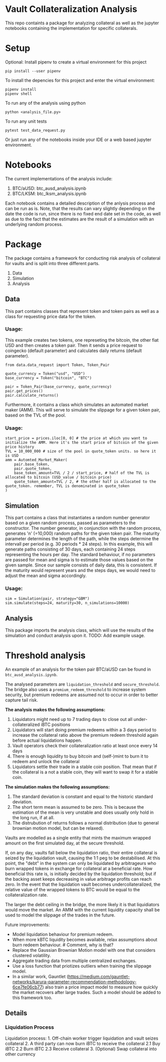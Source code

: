 # Vault Collateralization Analysis
This repo containts a package for analyzing collateral as well as the jupyter notebooks containing the implementation for specific collaterals.

# Setup
Optional: Install pipenv to create a virtual environment for this project
 ```
 pip install --user pipenv
 ```


To install the depencies for this project and enter the virtual environment:
```
pipenv install
pipenv shell
```

To run any of the analysis using python
```
python <analysis_file.py>
```

To run any unit tests
```
pytest test_data_request.py
```

Or just run any of the notebooks inside your IDE or a web based jupyter environment.


# Notebooks
The current implementations of the analysis include:
1. BTC/aUSD: btc_ausd_analysis.ipynb
1. BTC/LKSM: btc_lksm_analysis.ipynb

Each notebook contains a detailed description of the anlysis process and can be run as is.
Note, that the results can vary slightly depending on the date the code is run, since there is no fixed end date set in the code, as well as due to the fact that the estimates are the result of a simulation with an underlying random process.


# Package
The package contains a framework for conducting risk analysis of collateral for vaults and is split into three different parts.

1. Data
2. Simulation
3. Analysis

## Data
This part contains classes that represent token and token pairs as well as a class for requesting price data for the token.

### Usage:
This example creates two tokens, one represeting the bitcoin, the other fiat USD and then creates a token pair.
Then it sends a price request to coingecko (default parameter) and calculates daily returns (default parameter).

```
from data.data_request import Token, Token_Pair

quote_currency = Token("usd", "USD")
base_currency = Token("bitcoin", "BTC")

pair = Token_Pair(base_currency, quote_currency)
pair.get_prices()
pair.calculate_returns()
```

Furthermore, it contains a class which simulates an automated market maker (AMM). This will serve to simulate the slippage for a given token pair, based on the TVL of the pool.

### Usage:
```
start_price = prices.iloc[0, 0] # the price at which you want to initialize the AMM. Here it's the start price of bitcoin of the given price history
TVL = 10_000_000 # size of the pool in quote_token units. so here it is USD
amm = Automted_Market_Maker(
    pair.base_token,
    pair.quote_token,
    base_token_amount=TVL / 2 / start_price, # half of the TVL is allocated to bitcoin (USD_value / bitcoin price)
    quote_token_amount=TVL / 2, # the other half is allocated to the quote_token. remember, TVL is denominated in quote_token
)
```

## Simulation
This part contains a class that instantiates a random number generator based on a given random process, passed as parameters to the constructor.
The number generator, in conjunction with the random process, generates 'n' (=10,000) random paths for the given token pair.
The maturity parameter determines the length of the path, while the steps determine the intervall per period (e.g. 30 periods * 24 steps). In this example, this will generate paths consisting of 30 days, each containing 24 steps representing the hours per day. The standard behaviour, if no parameters are passed for mean and sigma is to estimate those values based on the given sample. Since our sample consists of daily data, this is consistent. If the maturity would represent years and the steps days, we would need to adjust the mean and sigma accordingly.



### Usage:
```
sim = Simulation(pair, strategy="GBM")
sim.simulate(steps=24, maturity=30, n_simulations=10000)
```

## Analysis
This package imports the analysis class, which will use the results of the simulation and conduct analysis upon it.
TODO: Add example usage.


# Threshold analysis
An example of an analysis for the token pair BTC/aUSD can be found in `btc_ausd_analysis.ipynb`.

The analysed parameters are `liquidation_threshold` and `secure_threshold`. The bridge also uses a `premium_redeem_threshold` to increase system security, but premium redeems are assumed not to occur in order to better capture tail risk.

<b>The analysis makes the following assumptions: </b>
1. Liquidators might need up to 7 trading days to close out all under-collateralized iBTC positions
2. Liquidators will start doing premium redeems within a 3 days period to increase the collateral ratio above the premium redeem threshold again before actual liquidations happen.
3. Vault operators check their collateralization ratio at least once every 14 days
4. There is enough liquidity to buy bitcoin and (self-)mint to burn it to redeem and unlock the collateral
5. Liquidators settle their trade in a stable coin position. That mean that if the collateral is a not a stable coin, they will want to swap it for a stable coin.



<b>The simulation makes the following assumptions: </b>
1. The standard deviation is constant and equal to the historic standard deviation.
2. The short term mean is assumed to be zero. This is because the estimation of the mean is very unstable and does usually only hold in the long run, if at all.
3. The distrubution of returns follows a normal distribution (due to general brownian motion model, but can be relaxed).


Vaults are modelled as a single entity that mints the maximum wrapped amount on the first simulated day, at the secure threshold.

If, on any day, vaults fall below the liquidation ratio, their entire collateral is seized by the liquidation vault, causing the 1:1 peg to be destabilised. At this point, the "debt" in the system can only be liquidated by arbitrageurs who burn wrapped tokens in exchange for collateral at a beneficial rate. How beneficial this rate is, is initially decided by the liquidation threshold; but if the backing asset keeps decreasing in value arbitrage profits can reach zero. In the event that the liquidation vault becomes undercollateralized, the relative value of the wrapped tokens to BTC would be equal to the collateralization rate.

The larger the debt ceiling in the bridge, the more likely it is that liquidiators would move the market. An AMM with the current liquidity capacity shall be used to model the slippage of the trades in the future. 


Future improvements:
- Model liquidation behaviour for premium redeem.
- When more kBTC liquidity becomes available, relax assumptions about burn redeem behaviour. # Comment, why is that?
- Replace the Gaussian Brownian Motion model with one that considers clustered volatility.
- Aggregate trading data from multiple centralized exchanges.
- Use a loss function that priotizes outliers when training the slippage model.
- In a similar work, Gauntlet (https://medium.com/gauntlet-networks/karura-parameter-recommendation-methodology-6ce7fe06cb77) also train a price impact model to measure how quickly the market recovers after large trades. Such a model should be added to this framework too.


## Details
### Liquidation Process

Liquidation process:
    1. Off-chain worker trigger liquidation and vault seizes collateral
    2. A third party can now burn iBTC to receive the collateral
        2.1 Buy iBTC
        2.2 Burn iBTC
        2.3 Receive collateral
    3. (Optional) Swap collateral into other currency